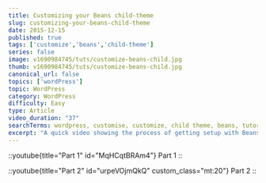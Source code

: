 ```yaml
---
title: Customizing your Beans child-theme
slug: customizing-your-beans-child-theme
date: 2015-12-15
published: true
tags: ['customize','beans','child-theme']
series: false
image: v1690984745/tuts/customize-beans-child.jpg
thumb: v1690984745/tuts/customize-beans-child.jpg
canonical_url: false
topics: ['wordPress']
topic: WordPress
category: WordPress
difficulty: Easy
type: Article
video_duration: "37"
searchTerms: wordpress, customise, customize, child theme, beans, tutorials, tuts, tutorial
excerpt: "A quick video showing the process of getting setup with Beans, a child-theme and the Child-Theme Modifications for Beans plugin."
---
```


::youtube{title="Part 1" id="MqHCqtBRAm4"}
Part 1
::

::youtube{title="Part 2" id="urpeVOjmQkQ" custom_class="mt:20"}
Part 2
::